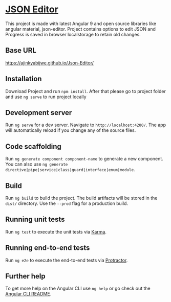# [JSON Editor](https://ajinkyabijwe.github.io/Json-Editor/ "JSON Editor")

This project is made with latest Angular 9 and open source libraries like angular material,  json-editor. Project contains options to edit JSON and Progress is saved in browser localstorage to retain old changes.

## Base URL

https://ajinkyabijwe.github.io/Json-Editor/


## Installation

Download Project and run `npm install`. After that please go to project folder and use `ng serve` to run project locally

## Development server

Run `ng serve` for a dev server. Navigate to `http://localhost:4200/`. The app will automatically reload if you change any of the source files.

## Code scaffolding

Run `ng generate component component-name` to generate a new component. You can also use `ng generate directive|pipe|service|class|guard|interface|enum|module`.

## Build

Run `ng build` to build the project. The build artifacts will be stored in the `dist/` directory. Use the `--prod` flag for a production build.

## Running unit tests

Run `ng test` to execute the unit tests via [Karma](https://karma-runner.github.io).

## Running end-to-end tests

Run `ng e2e` to execute the end-to-end tests via [Protractor](http://www.protractortest.org/).

## Further help

To get more help on the Angular CLI use `ng help` or go check out the [Angular CLI README](https://github.com/angular/angular-cli/blob/master/README.md).

